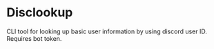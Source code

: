 # Disclookup
CLI tool for looking up basic user information by using discord user ID. Requires bot token.
